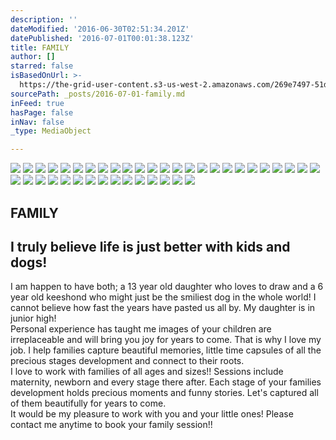 ```yaml
---
description: ''
dateModified: '2016-06-30T02:51:34.201Z'
datePublished: '2016-07-01T00:01:38.123Z'
title: FAMILY
author: []
starred: false
isBasedOnUrl: >-
  https://the-grid-user-content.s3-us-west-2.amazonaws.com/269e7497-51dc-4c03-be14-95ba9af35c54.jpg
sourcePath: _posts/2016-07-01-family.md
inFeed: true
hasPage: false
inNav: false
_type: MediaObject

---
```

![](https://the-grid-user-content.s3-us-west-2.amazonaws.com/269e7497-51dc-4c03-be14-95ba9af35c54.jpg)
![](https://the-grid-user-content.s3-us-west-2.amazonaws.com/fdef9360-0f7d-4636-a57b-3f1f8a0681a3.jpg)
![](https://the-grid-user-content.s3-us-west-2.amazonaws.com/4dfa21ca-bc50-4ce8-bb76-f8e924830a6e.jpg)
![](https://the-grid-user-content.s3-us-west-2.amazonaws.com/fd543b8e-5b0e-4300-8687-5763d9d882a2.jpg)
![](https://the-grid-user-content.s3-us-west-2.amazonaws.com/393b292d-4874-460b-9073-1881cf0d1998.jpg)
![](https://the-grid-user-content.s3-us-west-2.amazonaws.com/b944a358-f69a-42ca-a4fa-2cf4559c7573.jpg)
![](https://the-grid-user-content.s3-us-west-2.amazonaws.com/8e7914ff-6a48-4615-bdf4-516c2bfa1f3f.jpg)
![](https://the-grid-user-content.s3-us-west-2.amazonaws.com/dae50d2a-1e62-406d-8927-9d1f6001788f.jpg)
![](https://the-grid-user-content.s3-us-west-2.amazonaws.com/f56e681e-8a86-425d-b90a-886392fab546.jpg)
![](https://the-grid-user-content.s3-us-west-2.amazonaws.com/7bbef8b1-0703-4565-9f14-6d81b84da9ba.jpg)
![](https://the-grid-user-content.s3-us-west-2.amazonaws.com/fa451f02-feab-4c27-95de-d9334f2fab6f.jpg)
![](https://the-grid-user-content.s3-us-west-2.amazonaws.com/1a058eee-f62f-41a1-b23f-7c09a73f1327.jpg)
![](https://the-grid-user-content.s3-us-west-2.amazonaws.com/6c4d7ce4-8904-4735-a210-ad3b52c8d870.jpg)
![](https://the-grid-user-content.s3-us-west-2.amazonaws.com/7d74a549-b348-48e4-a86e-53b59f4fbf47.jpg)
![](https://the-grid-user-content.s3-us-west-2.amazonaws.com/fc133617-0443-4d04-9259-cba0fdae9b82.jpg)
![](https://the-grid-user-content.s3-us-west-2.amazonaws.com/7698abf4-265e-487d-a305-8a3bb41ec605.jpg)
![](https://the-grid-user-content.s3-us-west-2.amazonaws.com/6cb161e0-4086-46b7-8559-68f492a1e2b4.jpg)
![](https://the-grid-user-content.s3-us-west-2.amazonaws.com/da1d4841-ae6e-4748-893c-a7a0b4d84c25.jpg)
![](https://the-grid-user-content.s3-us-west-2.amazonaws.com/0f5af1b4-31cf-4582-876d-9011c2f712ae.jpg)
![](https://the-grid-user-content.s3-us-west-2.amazonaws.com/1900de85-84b5-4469-820c-e388b4aa64e0.jpg)
![](https://the-grid-user-content.s3-us-west-2.amazonaws.com/c324315d-bd81-471e-98f5-854961d01d43.jpg)
![](https://the-grid-user-content.s3-us-west-2.amazonaws.com/14c8ba3a-d15f-4510-80e5-62ac4bb87766.jpg)
![](https://the-grid-user-content.s3-us-west-2.amazonaws.com/77a3adfb-c7e6-441d-8082-209d275c791c.jpg)
![](https://the-grid-user-content.s3-us-west-2.amazonaws.com/ef374259-781a-4eea-a341-a34f40dbd2a8.jpg)
![](https://the-grid-user-content.s3-us-west-2.amazonaws.com/af6f8c97-d68d-41b9-86d5-a98431d25e25.jpg)
![](https://the-grid-user-content.s3-us-west-2.amazonaws.com/7ebf5b00-b83e-4ddd-a2ee-44b2e174260f.jpg)
![](https://the-grid-user-content.s3-us-west-2.amazonaws.com/5e4d8099-ca87-4500-b73c-91bc98d42be3.jpg)
![](https://the-grid-user-content.s3-us-west-2.amazonaws.com/7609e190-1f74-4db3-b498-45aaa3e59dc5.jpg)
![](https://the-grid-user-content.s3-us-west-2.amazonaws.com/3d5aa018-7b78-4224-bc76-0df6816a30ac.jpg)
![](https://the-grid-user-content.s3-us-west-2.amazonaws.com/4eb64cc2-0fe3-4efc-9e21-552a57a51caf.jpg)
![](https://the-grid-user-content.s3-us-west-2.amazonaws.com/42799dfe-dbaa-48a7-9918-e76764b1f21c.jpg)
![](https://the-grid-user-content.s3-us-west-2.amazonaws.com/18894b57-c213-403b-b1a8-c9434b567888.jpg)
![](https://the-grid-user-content.s3-us-west-2.amazonaws.com/ca88c6d8-c5cd-4004-b7c6-f57084586b83.jpg)
![](https://the-grid-user-content.s3-us-west-2.amazonaws.com/d524fb32-38ef-439d-8dfd-9b9d159584c8.jpg)
![](https://the-grid-user-content.s3-us-west-2.amazonaws.com/62a42349-082a-4c9f-85c0-88110b4d9e9c.jpg)
![](https://the-grid-user-content.s3-us-west-2.amazonaws.com/7dcd3e3d-e754-42b3-9f1d-774582f114c7.jpg)
![](https://the-grid-user-content.s3-us-west-2.amazonaws.com/e98cd2b6-a201-44c8-b74d-a8a10e0cdf70.jpg)
![](https://the-grid-user-content.s3-us-west-2.amazonaws.com/53d9f744-315f-49cf-abd4-18f71d5f1e32.jpg)
![](https://the-grid-user-content.s3-us-west-2.amazonaws.com/49b13ff3-6630-4666-8bcf-f7a26b004568.jpg)
![](https://the-grid-user-content.s3-us-west-2.amazonaws.com/2b99df3c-ec6d-4a88-b065-6c982d09ec3e.jpg)

## FAMILY

## I truly believe life is just better with kids and dogs!  
I am happen to have both; a 13 year old daughter who loves to draw and a 6 year old keeshond who might just be the smiliest dog in the whole world! I cannot believe how fast the years have pasted us all by. My daughter is in junior high!  
Personal experience has taught me images of your children are irreplaceable and will bring you joy for years to come. That is why I love my job. I help families capture beautiful memories, little time capsules of all the precious stages development and connect to their roots.  
I love to work with families of all ages and sizes!! Sessions include maternity, newborn and every stage there after. Each stage of your families development holds precious moments and funny stories. Let's captured all of them beautifully for years to come.  
It would be my pleasure to work with you and your little ones! Please contact me anytime to book your family session!!